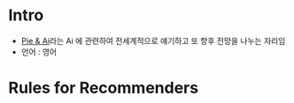 # Intro
- [Pie & Ai](https://www.deeplearning.ai/events/)라는 Ai 
에 관련하여 전세계적으로 얘기하고 또 향후 전망을 나누는 자리임
- 언어 : 영어

# Rules for Recommenders

